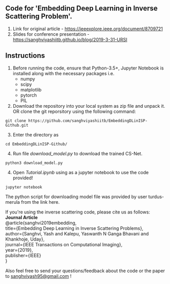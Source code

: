 ## Code for 'Embedding Deep Learning in Inverse Scattering Problem'. 
1. Link for original article - https://ieeexplore.ieee.org/document/8709721
2. Slides for conference presentation - https://sanghviyashiitb.github.io/blog/2019-3-31-URSI

## Instructions
1. Before running the code, ensure that Python-3.5+, Jupyter Notebook is installed along with the necessary packages i.e.
	* numpy
	* scipy
	* matplotlib
	* pytorch
	* PIL
2. Download the repository into your local system as zip file and unpack it. OR clone the git reporsitory using the following command:
```console
git clone https://github.com/sanghviyashiitb/EmbeddingDLinISP-Github.git
```
3. Enter the directory as
```console
cd EmbeddingDLinISP-Github/
```
4. Run file <i>download_model.py</i> to download the trained CS-Net.
```console
python3 download_model.py
```
4. Open <i>Tutorial.ipynb</i> using as a jupyter notebook to use the code provided! 
```console
jupyter notebook
```

The python script for downloading model file was provided by user <a link = "https://stackoverflow.com/users/1475331/turdus-merula">turdus-merula</a> from the link <a link="https://stackoverflow.com/questions/25010369/wget-curl-large-file-from-google-drive">here</a>.


If you're using the inverse scattering code, please cite us as follows: <br>
<b>Journal Article</b><br>
@article{sanghvi2019embedding, <br>
  title={Embedding Deep Learning in Inverse Scattering Problems},<br>
  author={Sanghvi, Yash and Kalepu, Yaswanth N Ganga Bhavani and Khankhoje, Uday},<br>
  journal={IEEE Transactions on Computational Imaging},<br>
  year={2019},<br>
  publisher={IEEE}<br>
}<br>

Also feel free to send your questions/feedback about the code or the paper to sanghviyash95@gmail.com !
